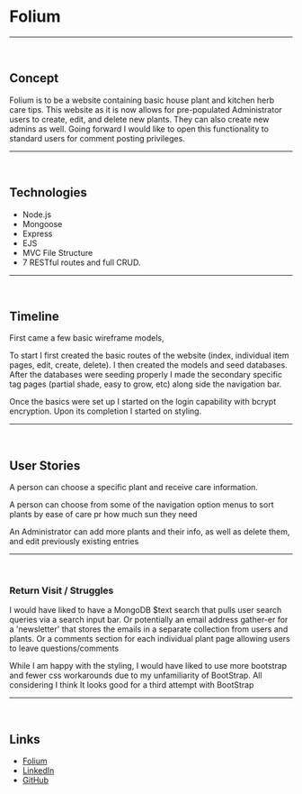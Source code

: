 <h1>Folium</h1>
<hr/>
<br/>
<h2>Concept</h2>
<p>Folium is to be a website containing basic house plant and kitchen herb care tips. This website as it is now allows for pre-populated Administrator users to create, edit, and delete new plants. They can also create new admins as well. Going forward I would like to open this functionality to standard users for comment posting privileges.</p>
<hr/>
<br/>
<h2>Technologies</h2>
<ul>
  <li>Node.js</li>
  <li>Mongoose</li>
  <li>Express</li>
  <li>EJS</li>
  <li>MVC File Structure</li>
  <li>7 RESTful routes and full CRUD.</li>
</ul>
<hr/>
<br/>
<h2>Timeline</h2>
<p>First came a few basic wireframe models,</p>
<p>To start I first created the basic routes of the website (index, individual item pages, edit, create, delete). I then created the models and seed databases. After the databases were seeding properly I made the secondary specific tag pages (partial shade, easy to grow, etc) along side the navigation bar.</p>
<p>Once the basics were set up I started on the login capability with bcrypt encryption. Upon its completion I started on styling.</p>
<hr/>
<br/>
<h2>User Stories</h2>
<p>A person can choose a specific plant and receive care information.</p>
<p> A person can choose from some of the navigation option menus to sort plants by ease of care pr how much sun they need</p>
<p>An Administrator can add more plants and their info, as well as delete them, and edit previously existing entries</p>
<hr/>
<br/>
<h3>Return Visit / Struggles</h3>
<p>I would have liked to have a MongoDB $text search that pulls user search queries via a search input bar. Or potentially an email address gather-er for a 'newsletter' that stores the emails in a separate collection from users and plants. Or a comments section for each individual plant page allowing users to leave questions/comments</p>
<p>While I am happy with the styling, I would have liked to use more bootstrap and fewer css workarounds due to my unfamiliarity of BootStrap. All considering I think It looks good for a third attempt with BootStrap</p>
<hr/>
<br/>
<h2>Links</h2>
  <ul>
    <li><a href="https://serene-mountain-45563.herokuapp.com/plants">Folium</a></li>
    <li><a href="https://www.linkedin.com/in/andreacroak/">LinkedIn</a></li>
    <li><a href="https://github.com/acroak">GitHub</a></li>
  </ul>
